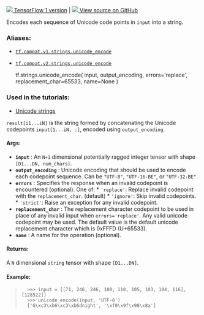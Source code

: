 [ ![](https://tensorflow.google.cn/images/tf_logo_32px.png) TensorFlow 1
version](/versions/r1.15/api_docs/python/tf/strings/unicode_encode) |  [
![](https://tensorflow.google.cn/images/GitHub-Mark-32px.png) View source on
GitHub
](https://github.com/tensorflow/tensorflow/blob/r2.0/tensorflow/python/ops/ragged/ragged_string_ops.py#L83-L175)  
  
  
Encodes each sequence of Unicode code points in `input` into a string.

### Aliases:

  * [`tf.compat.v1.strings.unicode_encode`](/api_docs/python/tf/strings/unicode_encode)
  * [`tf.compat.v2.strings.unicode_encode`](/api_docs/python/tf/strings/unicode_encode)

    
    
    tf.strings.unicode_encode(
        input,
        output_encoding,
        errors='replace',
        replacement_char=65533,
        name=None
    )
    

### Used in the tutorials:

  * [Unicode strings](https://tensorflow.google.cn/tutorials/load_data/unicode)

`result[i1...iN]` is the string formed by concatenating the Unicode codepoints
`input[1...iN, :]`, encoded using `output_encoding`.

#### Args:

  * **`input`** : An `N+1` dimensional potentially ragged integer tensor with shape `[D1...DN, num_chars]`.
  * **`output_encoding`** : Unicode encoding that should be used to encode each codepoint sequence. Can be `"UTF-8"`, `"UTF-16-BE"`, or `"UTF-32-BE"`.
  * **`errors`** : Specifies the response when an invalid codepoint is encountered (optional). One of: * `'replace'`: Replace invalid codepoint with the `replacement_char`. (default) * `'ignore'`: Skip invalid codepoints. * `'strict'`: Raise an exception for any invalid codepoint.
  * **`replacement_char`** : The replacement character codepoint to be used in place of any invalid input when `errors='replace'`. Any valid unicode codepoint may be used. The default value is the default unicode replacement character which is 0xFFFD (U+65533).
  * **`name`** : A name for the operation (optional).

#### Returns:

A `N` dimensional `string` tensor with shape `[D1...DN]`.

#### Example:

>
>       >>> input = [[71, 246, 246, 100, 110, 105, 103, 104, 116], [128522]]
>       >>> unicode_encode(input, 'UTF-8')
>       ['G\xc3\xb6\xc3\xb6dnight', '\xf0\x9f\x98\x8a']
>  

